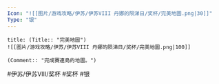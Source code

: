 ```yaml
---
Icon: "![[图片/游戏攻略/伊苏/伊苏VIII 丹娜的陨涕日/奖杯/完美地圖.png|30]]"
Type: "银"
---
```

```ad-common-silver-trophy
title: (Title:: "完美地圖")
![[图片/游戏攻略/伊苏/伊苏VIII 丹娜的陨涕日/奖杯/完美地圖.png|100]]

(Comment:: "完成賽連島的地圖。")
```

#伊苏/伊苏VIII/奖杯 #奖杯 #银
